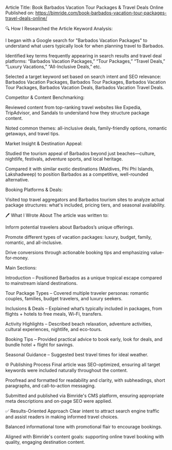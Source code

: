 Article Title:
Book Barbados Vacation Tour Packages & Travel Deals Online
Published on:
https://bimride.com/book-barbados-vacation-tour-packages-travel-deals-online/

🔍 How I Researched the Article
Keyword Analysis:

I began with a Google search for "Barbados Vacation Packages" to understand what users typically look for when planning travel to Barbados.

Identified key terms frequently appearing in search results and travel deal platforms:
“Barbados Vacation Packages,” “Tour Packages,” “Travel Deals,” “Luxury Vacations,” “All-Inclusive Deals,” etc.

Selected a target keyword set based on search intent and SEO relevance:
Barbados Vacation Packages, Barbados Tour Packages, Barbados Vacation Tour Packages, Barbados Vacation Deals, Barbados Vacation Travel Deals.

Competitor & Content Benchmarking:

Reviewed content from top-ranking travel websites like Expedia, TripAdvisor, and Sandals to understand how they structure package content.

Noted common themes: all-inclusive deals, family-friendly options, romantic getaways, and travel tips.

Market Insight & Destination Appeal:

Studied the tourism appeal of Barbados beyond just beaches—culture, nightlife, festivals, adventure sports, and local heritage.

Compared it with similar exotic destinations (Maldives, Phi Phi Islands, Lakshadweep) to position Barbados as a competitive, well-rounded alternative.

Booking Platforms & Deals:

Visited top travel aggregators and Barbados tourism sites to analyze actual package structures: what's included, pricing tiers, and seasonal availability.

🖊️ What I Wrote About
The article was written to:

Inform potential travelers about Barbados’s unique offerings.

Promote different types of vacation packages: luxury, budget, family, romantic, and all-inclusive.

Drive conversions through actionable booking tips and emphasizing value-for-money.

Main Sections:

Introduction – Positioned Barbados as a unique tropical escape compared to mainstream island destinations.

Tour Package Types – Covered multiple traveler personas: romantic couples, families, budget travelers, and luxury seekers.

Inclusions & Deals – Explained what’s typically included in packages, from flights + hotels to free meals, Wi-Fi, transfers.

Activity Highlights – Described beach relaxation, adventure activities, cultural experiences, nightlife, and eco-tours.

Booking Tips – Provided practical advice to book early, look for deals, and bundle hotel + flight for savings.

Seasonal Guidance – Suggested best travel times for ideal weather.

🌐 Publishing Process
Final article was SEO-optimized, ensuring all target keywords were included naturally throughout the content.

Proofread and formatted for readability and clarity, with subheadings, short paragraphs, and call-to-action messaging.

Submitted and published via Bimride's CMS platform, ensuring appropriate meta descriptions and on-page SEO were applied.

✅ Results-Oriented Approach
Clear intent to attract search engine traffic and assist readers in making informed travel choices.

Balanced informational tone with promotional flair to encourage bookings.

Aligned with Bimride's content goals: supporting online travel booking with quality, engaging destination content.
